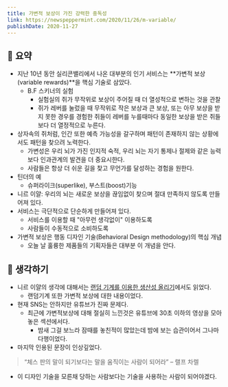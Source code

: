 ```yaml
---
title: 가변적 보상이 가진 강력한 중독성
link: https://newspeppermint.com/2020/11/26/m-variable/
publishDate: 2020-11-27
---
```


## 📝 요약 
- 지난 10년 동안 실리콘밸리에서 나온 대부분의 인기 서비스는 **가변적 보상(variable rewards)**을 핵심 기술로 삼았다.  
  - B.F 스키너의 실험
    - 실험실의 쥐가 무작위로 보상이 주어질 때 더 열성적으로 변하는 것을 관찰 
    - 쥐가 레버를 눌렀을 때 무작위로 작은 보상과 큰 보상, 또는 아무 보상을 받지 못한 경우를 경험한 쥐들이 레버를 누를때마다 동일한 보상을 받은 쥐들보다 더 열정적으로 누른다.   
- 상자속의 쥐처럼, 인간 또한 예측 가능성을 갈구하며 패턴이 존재하지 않는 상황에서도 패턴을 찾으려 노력한다.  
  - 가변성은 우리 뇌가 가진 인지적 숙적, 우리 뇌는 자기 통제나 절제와 같은 능력보다 인과관계의 발견을 더 중요시한다.  
  - 사람들은 항상 더 쉬운 길을 찾고 무언가를 달성하는 경험을 원한다.  
- 틴더의 예 
  - 슈퍼라이크(superlike), 부스트(boost)기능 
- 니르 이얄: 우리의 뇌는 새로운 보상을 끊임없이 찾으며 절대 만족하지 않도록 만들어져 있다.  
- 서비스는 극단적으로 단순하게 만들어져 있다.
  - 서비스를 이용할 때 "아무런 생각없이" 이용하도록 
  - 사람들이 수동적으로 소비하도록
- 가변적 보상은 행동 디자인 기술(Behavioral Design methodology)의 핵심 개념 
  - 오늘 날 훌륭한 제품들의 기획자들은 대부분 이 개념을 안다.  

## 🤔 생각하기 
- 니르 이얄의 생각에 대해서는 [랜덤 기계를 이용한 생산성 올리기](../Life/randomness-jar)에서도 읽었다.  
  - 랜덤기계 또한 가변적 보상에 대한 내용이었다.  
- 현재 SNS는 안하지만 유튜브가 진짜 문제다.  
  - 최근에 가변적보상에 대해 절실히 느낀것은 유튜브에 30초 이하의 영상을 모아놓은 섹션에서다.
    - 밤새 그걸 보느라 잠때를 놓친적이 많았는데 밤에 보는 습관이어서 그나마 다행이었다.  
- 마지막 인용된 문장이 인상깊었다.  
> “체스 판의 말이 되기보다는 말을 움직이는 사람이 되어라” – 랠프 차렐  
- 이 디자인 기술을 모른채 당하는 사람보다는 기술을 사용하는 사람이 되어야겠다.  